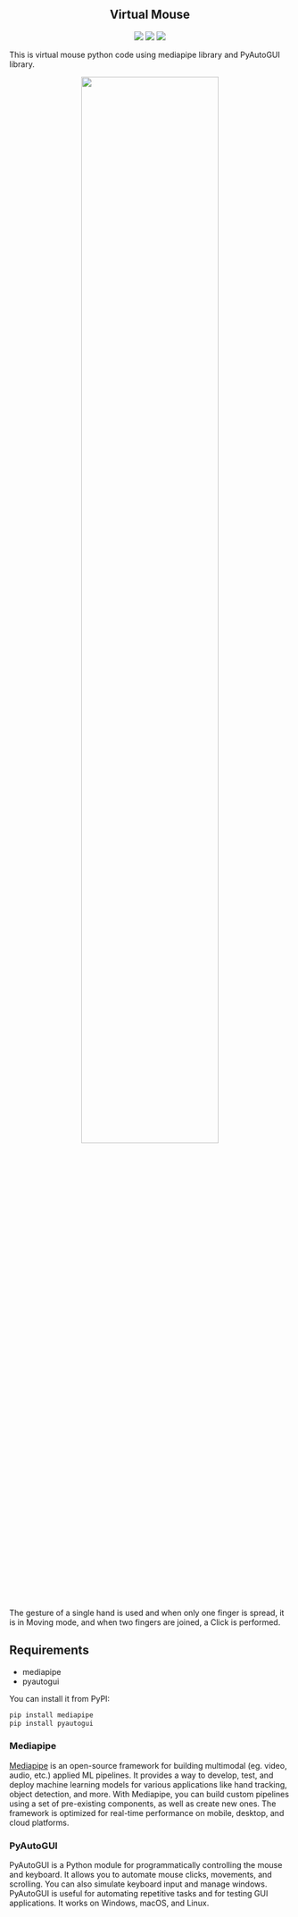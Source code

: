 <h2 align="center">
  Virtual Mouse
</h2>

<div align="center">
  <img src="https://img.shields.io/badge/python-v3.7.13-blue.svg"/>
  <img src="https://img.shields.io/badge/mediapipe-v0.9.0.1-blue.svg"/>
  <img src="https://img.shields.io/badge/PyAutoGUI-v0.9.53-blue.svg"/>
</div>

This is virtual mouse python code using mediapipe library and PyAutoGUI library.

<div align="center">
<img src="assets/images/virtual_mouse.gif" width="70%">
</div>

The gesture of a single hand is used and when only one finger is spread, it is in Moving mode, and when two fingers are joined, a Click is performed.

## Requirements

- mediapipe
- pyautogui



You can install it from PyPI:

```sh
pip install mediapipe
pip install pyautogui
```

### Mediapipe

[Mediapipe](https://google.github.io/mediapipe/) is an open-source framework for building multimodal (eg. video, audio, etc.) applied ML pipelines. It provides a way to develop, test, and deploy machine learning models for various applications like hand tracking, object detection, and more. With Mediapipe, you can build custom pipelines using a set of pre-existing components, as well as create new ones. The framework is optimized for real-time performance on mobile, desktop, and cloud platforms.

### PyAutoGUI

PyAutoGUI is a Python module for programmatically controlling the mouse and keyboard. It allows you to automate mouse clicks, movements, and scrolling. You can also simulate keyboard input and manage windows. PyAutoGUI is useful for automating repetitive tasks and for testing GUI applications. It works on Windows, macOS, and Linux.